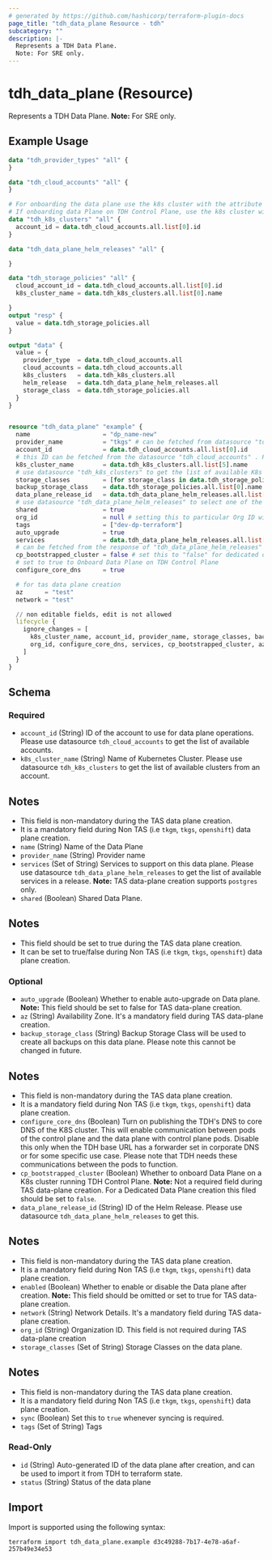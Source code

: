```yaml
---
# generated by https://github.com/hashicorp/terraform-plugin-docs
page_title: "tdh_data_plane Resource - tdh"
subcategory: ""
description: |-
  Represents a TDH Data Plane.
  Note: For SRE only.
---
```


# tdh_data_plane (Resource)

Represents a TDH Data Plane.
**Note:** For SRE only.

## Example Usage

```terraform
data "tdh_provider_types" "all" {
}

data "tdh_cloud_accounts" "all" {
}

# For onboarding the data plane use the k8s cluster with the attribute "available" is set to true
# If onboarding data Plane on TDH Control Plane, use the k8s cluster with the attribute "cp_present" is set to true and "dp_present" is set to false
data "tdh_k8s_clusters" "all" {
  account_id = data.tdh_cloud_accounts.all.list[0].id
}

data "tdh_data_plane_helm_releases" "all" {

}

data "tdh_storage_policies" "all" {
  cloud_account_id = data.tdh_cloud_accounts.all.list[0].id
  k8s_cluster_name = data.tdh_k8s_clusters.all.list[0].name

}
output "resp" {
  value = data.tdh_storage_policies.all
}

output "data" {
  value = {
    provider_type  = data.tdh_cloud_accounts.all
    cloud_accounts = data.tdh_cloud_accounts.all
    k8s_clusters   = data.tdh_k8s_clusters.all
    helm_release   = data.tdh_data_plane_helm_releases.all
    storage_class  = data.tdh_storage_policies.all
  }
}


resource "tdh_data_plane" "example" {
  name                    = "dp_name-new"
  provider_name           = "tkgs" # can be fetched from datasource "tdh_provider_types"
  account_id              = data.tdh_cloud_accounts.all.list[0].id
  # this ID can be fetched from the datasource "tdh_cloud_accounts" . Provider type can be verifies using the 'provider_type' field
  k8s_cluster_name        = data.tdh_k8s_clusters.all.list[5].name
  # use datasource "tdh_k8s_clusters" to get the list of available K8s clusters.# For onboarding the data plane use the k8s cluster with the attribute "available" is set to tru. If onboarding Data Plane on TDH Control Plane, use the k8s cluster with the attribute "cp_present" is set to true and "dp_present" is set to false
  storage_classes         = [for storage_class in data.tdh_storage_policies.all.list : storage_class.name]
  backup_storage_class    = data.tdh_storage_policies.all.list[0].name # name of the storage class to use for backups
  data_plane_release_id   = data.tdh_data_plane_helm_releases.all.list[0].id
  # use datasource "tdh_data_plane_helm_releases" to select one of the IDs
  shared                  = true
  org_id                  = null # setting this to particular Org ID will make it available to only that Org
  tags                    = ["dev-dp-terraform"]
  auto_upgrade            = true
  services                = data.tdh_data_plane_helm_releases.all.list[0].services
  # can be fetched from the response of "tdh_data_plane_helm_releases" services field
  cp_bootstrapped_cluster = false # set this to "false" for dedicated data plane creation
  # set to true to Onboard Data Plane on TDH Control Plane
  configure_core_dns      = true

  # for tas data plane creation
  az      = "test"
  network = "test"

  // non editable fields, edit is not allowed
  lifecycle {
    ignore_changes = [
      k8s_cluster_name, account_id, provider_name, storage_classes, backup_storage_class, data_plane_release_id, shared,
      org_id, configure_core_dns, services, cp_bootstrapped_cluster, az, network
    ]
  }
}
```

<!-- schema generated by tfplugindocs -->
## Schema

### Required

- `account_id` (String) ID of the account to use for data plane operations. Please use datasource `tdh_cloud_accounts` to get the list of available accounts.
- `k8s_cluster_name` (String) Name of Kubernetes Cluster. Please use datasource `tdh_k8s_clusters` to get the list of available clusters from an account.
## Notes
- This field is non-mandatory during the TAS data plane creation.
- It is a mandatory field during Non TAS (i.e `tkgm`, `tkgs`, `openshift`)	data plane creation.
- `name` (String) Name of the Data Plane
- `provider_name` (String) Provider name
- `services` (Set of String) Services to support on this data plane. Please use datasource `tdh_data_plane_helm_releases` to get the list of available services in a release.
**Note:** TAS data-plane creation supports `postgres` only.
- `shared` (Boolean) Shared Data Plane.
## Notes
- This field should be set to true during the TAS data plane creation.
- It can be set to true/false during Non TAS (i.e `tkgm`, `tkgs`, `openshift`) data plane creation.

### Optional

- `auto_upgrade` (Boolean) Whether to enable auto-upgrade on Data plane.
**Note:** This field should be set to false for TAS data-plane creation.
- `az` (String) Availability Zone. It's a mandatory field during TAS data-plane creation.
- `backup_storage_class` (String) Backup Storage Class will be used to create all backups on this data plane. Please note this cannot be changed in future.
## Notes
- This field is non-mandatory during the TAS data plane creation.
- It is a mandatory field during Non TAS (i.e `tkgm`, `tkgs`, `openshift`)	data plane creation.
- `configure_core_dns` (Boolean) Turn on publishing the TDH's DNS to core DNS of the K8S cluster. This will enable communication between pods of the control plane and the data plane with control plane pods. Disable this only when the TDH base URL has a forwarder set in corporate DNS or for some specific use case.
Please note that TDH needs these communications between the pods to function.
- `cp_bootstrapped_cluster` (Boolean) Whether to onboard Data Plane on a K8s cluster running TDH Control Plane.
**Note:** Not a required field during TAS data-plane creation. For a Dedicated Data Plane creation this filed should be set to `false`.
- `data_plane_release_id` (String) ID of the Helm Release. Please use datasource `tdh_data_plane_helm_releases` to get this.
## Notes
- This field is non-mandatory during the TAS data plane creation.
- It is a mandatory field during Non TAS (i.e `tkgm`, `tkgs`, `openshift`)	data plane creation.
- `enabled` (Boolean) Whether to enable or disable the Data plane after creation.
**Note:** This field should be omitted or set to true for TAS data-plane creation.
- `network` (String) Network Details. It's a mandatory field during TAS data-plane creation.
- `org_id` (String) Organization ID. This field is not required during TAS data-plane creation
- `storage_classes` (Set of String) Storage Classes on the data plane.
## Notes
- This field is non-mandatory during the TAS data plane creation.
- It is a mandatory field during Non TAS (i.e `tkgm`, `tkgs`, `openshift`)	data plane creation.
- `sync` (Boolean) Set this to `true` whenever syncing is required.
- `tags` (Set of String) Tags

### Read-Only

- `id` (String) Auto-generated ID of the data plane after creation, and can be used to import it from TDH to terraform state.
- `status` (String) Status of the data plane

## Import

Import is supported using the following syntax:

```shell
terraform import tdh_data_plane.example d3c49288-7b17-4e78-a6af-257b49e34e53
```
